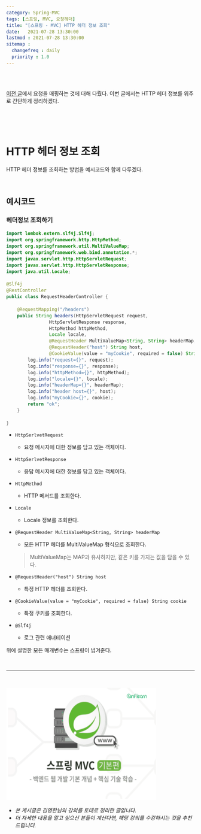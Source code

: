 ```yaml
---
category: Spring-MVC
tags: [스프링, MVC, 요청헤더]
title: "[스프링 - MVC] HTTP 헤더 정보 조회"
date:   2021-07-28 13:30:00 
lastmod : 2021-07-28 13:30:00
sitemap :
  changefreq : daily
  priority : 1.0
---
```


<br/><br/>

[이전 글](https://taegyunwoo.github.io/spring/SPRING_MVC_RequestMapping_AnnotationX)에서 요청을 매핑하는 것에 대해 다뤘다. 이번 글에서는 HTTP 헤더 정보를 위주로 간단하게 정리하겠다.

<br><br><br>

# HTTP 헤더 정보 조회

HTTP 헤더 정보를 조회하는 방법을 예시코드와 함께 다루겠다.

<br>

## 예시코드

### 헤더정보 조회하기

```java
import lombok.extern.slf4j.Slf4j;
import org.springframework.http.HttpMethod;
import org.springframework.util.MultiValueMap;
import org.springframework.web.bind.annotation.*;
import javax.servlet.http.HttpServletRequest;
import javax.servlet.http.HttpServletResponse;
import java.util.Locale;

@Slf4j
@RestController
public class RequestHeaderController {

	@RequestMapping("/headers")
	public String headers(HttpServletRequest request,
				HttpServletResponse response,
				HttpMethod httpMethod,
				Locale locale,
				@RequestHeader MultiValueMap<String, String> headerMap,
				@RequestHeader("host") String host,
				@CookieValue(value = "myCookie", required = false) String cookie) {
		log.info("request={}", request);
		log.info("response={}", response);
		log.info("httpMethod={}", httpMethod);
		log.info("locale={}", locale);
		log.info("headerMap={}", headerMap);
		log.info("header host={}", host);
		log.info("myCookie={}", cookie);
		return "ok";
	}

}
```

- `HttpSerlvetRequest`
    - 요청 메시지에 대한 정보를 담고 있는 객체이다.
- `HttpSerlvetResponse`
    - 응답 메시지에 대한 정보를 담고 있는 객체이다.
- `HttpMethod`
    - HTTP 메서드를 조회한다.
- `Locale`
    - Locale 정보를 조회한다.
- `@RequestHeader MultiValueMap<String, String> headerMap`
    - 모든 HTTP 헤더를 MultiValueMap 형식으로 조회한다.

    > MultiValueMap는 MAP과 유사하지만, 같은 키를 가지는 값을 담을 수 있다.

- `@RequestHeader("host") String host`
    - 특정 HTTP 헤더를 조회한다.
- `@CookieValue(value = "myCookie", required = false) String cookie`
    - 특정 쿠키를 조회한다.
- `@Slf4j`
    - 로그 관련 애너테이션

위에 설명한 모든 매개변수는 스프링이 넘겨준다.

<br>

---

<br>

<a href="https://inf.run/RfTn"><img src="/assets/img/Inflearn_Spring_MVC1/Logo.png" width="400px" height="300px"></a>

- *본 게시글은 김영한님의 강의를 토대로 정리한 글입니다.*
- *더 자세한 내용을 알고 싶으신 분들이 계신다면, 해당 강의를 수강하시는 것을 추천드립니다.*
